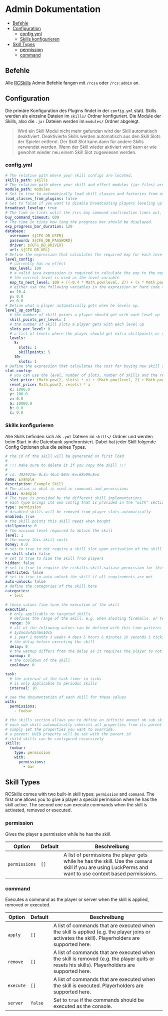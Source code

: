 # Admin Dokumentation

* [Befehle](#befehle)
* [Configuration](#configuration)
  * [config.yml](#configyml)
  * [Skills konfigurieren](#skills-konfigurieren)
* [Skill Types](#skill-types)
  * [permission](#permission)
  * [command](#command)

## Befehle

Alle [RCSkills](../Readme.md) Admin Befehle fangen mit `/rcsa` oder `/rcs:admin` an.

## Configuration

Die primäre Konfiguration des Plugins findet in der `config.yml` statt. Skills werden als einzelne Dateien im `skills/` Ordner konfiguriert. Die Module der Skills, also die `.jar` Dateien werden im `modules/` Ordner abgelegt.

> Wird ein Skill Modul nicht mehr gefunden wird der Skill automatisch deaktiviert. Deaktivierte Skills werden automatisch aus den Skill Slots der Spieler entfernt. Der Skill Slot kann dann für andere Skills verwendet werden. Wenn der Skill wieder aktiviert wird kann er wie gewohnt wieder neu einem Skill Slot zugewiesen werden.

### config.yml

```yaml
# The relative path where your skill configs are located.
skills_path: skills
# The relative path where your skill and effect modules (jar files) are located.
module_path: modules
# Set to true to automatically load skill classes and factories from other plugins.
load_classes_from_plugins: false
# Set to false if you want to disable broadcasting players leveling up to everyone.
broadcast_levelup: true
# The time in ticks until the /rcs buy command confirmation times out.
buy_command_timeout: 600
# The time in ticks how long the progress bar should be displayed.
exp_progress_bar_duration: 120
database:
  username: ${CFG_DB_USER}
  password: ${CFG_DB_PASSWORD}
  driver: ${CFG_DB_DRIVER}
  url: ${CFG_DB_URL}
# Define the expression that calculates the required exp for each level here.
level_config:
  # currently has no effect
  max_level: 100
  # a valid java expression is required to calculate the exp to the next level
  # the current level is used as the level variable
  exp_to_next_level: 100 + ((-0.4 * Math.pow(level, 2)) + (x * Math.pow(level, 2)))
  # either use the following variables in the expression or hard code them
  x: 10.4
  y: 0.0
  z: 0.0
# Define what a player automatically gets when he levels up.
level_up_config:
  # the number of skill points a player should get with each level up
  skill_points_per_level: 1
  # the number of skill slots a player gets with each level up
  slots_per_level: 0
  # a list of levels where the player should get extra skillpoints or slots
  levels:
    5:
      slots: 1
      skillpoints: 5
    10:
      slots: 1
# Define the expression that calculates the cost for buying new skill slots.
slot_config:
  # you can use the level, number of slots, number of skills and the reset count as variables in the expression
  slot_price: (Math.pow(2, slots) * x) + (Math.pow(level, 2) + Math.pow(skills, 2)) * y
  reset_price: Math.pow(2, resets) * a
  x: 1000.0
  y: 100.0
  z: 0.0
  a: 10000.0
  b: 0.0
  c: 0.0
```

### Skills konfigurieren

Alle Skills befinden sich als `.yml` Dateien im `skills/` Ordner und werden beim Start in die Datenbank synchronisiert. Dabei hat jeder Skill folgende Config Optionen plus die seines Types.

```yaml
# the id of the skill will be generated on first load
#
# !!! make sure to delete it if you copy the skill !!!
#
# id: 4929215e-0c3a-46a1-864c-6ec68e99c8ed
name: Example
description: Example Skill
# The alias is what is used in commands and permissions
alias: example
# The type is provided by the different skill implementations
# each type brings its own config that is provided in the "with" section
type: permission
# disabled skills will be removed from player slots automatically
enabled: true
# the skill points this skill needs when bought
skillpoints: 0
# the minimum level required to obtain the skill
level: 1
# the money this skill costs
money: 0.0
# set to true to not require a skill slot upon activation of the skill
no-skill-slot: false
# set to true to hide the skill from players
hidden: false
# set to true to require the rcskills.skill.<alias> permission for this skill
restricted: false
# set to true to auto unlock the skill if all requirements are met
auto-unlock: false
# define the categories of the skill here
categories:
  - test

# these values fine tune the execution of the skill
execution:
  # only applicable to targeted skills
  # defines the range of the skill, e.g. when shooting fireballs, or teleporting at the looked block
  range: 30
  # all of the following values can be defined with this time pattern:
  # 1y2mo3w4d5h6m10s5
  # 1 year 2 months 3 weeks 4 days 5 hours 6 minutes 10 seconds 5 ticks
  # the delay before executing the skill
  delay: 0
  # the warmup differs from the delay as it requires the player to not move and aborts on damage
  warmup: 0
  # the cooldown of the skill
  cooldown: 0

task:
  # the interval of the task timer in ticks
  # is only applicable to periodic skills
  interval: 10

# see the documentation of each skill for these values
with:
  permissions:
    - foobar

# the skills section allows you to define an infinite amount ob sub skills
# each sub skill automatically inherits all properties from its parent skill
# simply set the properties you want to override.
# a parent: UUID property will be set with the parent id
# child skills can be configured recursively
skills:
  foobar:
    type: permission
    with:
      permissions:
        - bar
```

## Skill Types

RCSkills comes with two built-in skill types: `permission` and `command`. The first one allows you to give a player a special permission when he has the skill active. The second one can execute commands when the skill is activated, removed or executed.

### permission

Gives the player a permission while he has the skill.

| Option | Default | Beschreibung |
| ------ | ------- | ----------- |
| `permissions` | `[]` | A list of permissions the player gets while he has the skill. Use the `command` skill if you are using LuckPerms and want to use context based permissions. |

### command

Executes a command as the player or server when the skill is applied, removed or executed.

| Option | Default | Beschreibung |
| ------ | ------- | ----------- |
| `apply` | `[]` | A list of commands that are executed when the skill is applied (e.g. the player joins or activates the skill). Playerholders are supported here. |
| `remove` | `[]` | A list of commands that are executed when the skill is removed (e.g. the player quits or resets his skills). Playerholders are supported here. |
| `execute` | `[]` | A list of commands that are executed when the skill is executed. Playerholders are supported here. |
| `server` | `false` | Set to `true` if the commands should be executed as the console. |
